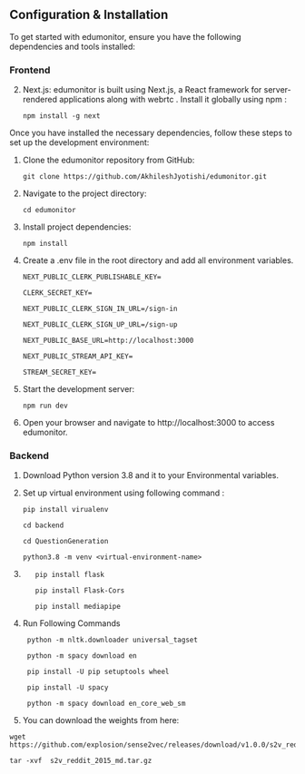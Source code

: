 
## Configuration & Installation


To get started with edumonitor, ensure you have the following dependencies and tools installed:

### Frontend

2. Next.js: edumonitor is built using Next.js, a React framework for server-rendered applications along with webrtc . Install it globally using npm :

   ```
   npm install -g next
   ```

Once you have installed the necessary dependencies, follow these steps to set up the development environment:

1. Clone the edumonitor repository from GitHub:
   ```
   git clone https://github.com/AkhileshJyotishi/edumonitor.git
   ```
2. Navigate to the project directory:
   ```
   cd edumonitor
   ```
3. Install project dependencies:
   ```
   npm install
   ```
4. Create a .env file in the root directory and add all environment variables.
   ```
   NEXT_PUBLIC_CLERK_PUBLISHABLE_KEY=

   CLERK_SECRET_KEY=
   
   NEXT_PUBLIC_CLERK_SIGN_IN_URL=/sign-in

   NEXT_PUBLIC_CLERK_SIGN_UP_URL=/sign-up

   NEXT_PUBLIC_BASE_URL=http://localhost:3000

   NEXT_PUBLIC_STREAM_API_KEY=

   STREAM_SECRET_KEY=
   ```
5. Start the development server:
   ```
   npm run dev
   ```
6. Open your browser and navigate to http://localhost:3000 to access edumonitor.

### Backend

1. Download Python version 3.8 and it to your Environmental variables.

2. Set up virtual environment using following command :
    ```
    pip install virualenv
    
    cd backend

    cd QuestionGeneration
    
    python3.8 -m venv <virtual-environment-name>

    ```
3.  ```
       pip install flask

       pip install Flask-Cors

       pip install mediapipe
    ```
4. Run Following Commands 
   ```
    python -m nltk.downloader universal_tagset
      
    python -m spacy download en

    pip install -U pip setuptools wheel

    pip install -U spacy

    python -m spacy download en_core_web_sm
   ```
5. You can download the weights from here:
```
wget https://github.com/explosion/sense2vec/releases/download/v1.0.0/s2v_reddit_2015_md.tar.gz

tar -xvf  s2v_reddit_2015_md.tar.gz
```





